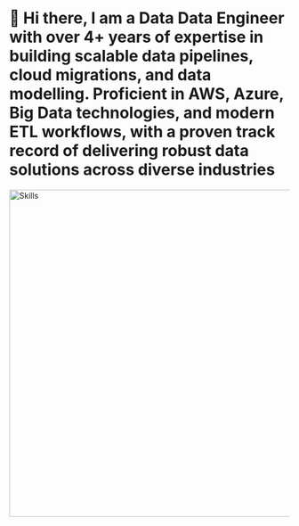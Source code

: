 ###  <h1> 👋 Hi there, I am a Data Data Engineer with over 4+ years of expertise in building scalable data pipelines, cloud migrations, and data modelling. Proficient in AWS, Azure, Big Data technologies, and modern ETL workflows, with a proven track record of delivering robust data solutions across diverse industries </h1>

<img width="587" alt="Skills" src="https://github.com/Varun54321/Varun54321/assets/114589776/2974176d-9f77-4740-a86a-6c58f34c71f0">



<!--
**Varun54321/Varun54321** is a ✨ _special_ ✨ repository because its `README.md` (this file) appears on your GitHub profile.

Here are some ideas to get you started:

- 🔭 I’m currently working on ...
- 🌱 I’m currently learning ...
- 👯 I’m looking to collaborate on ...
- 🤔 I’m looking for help with ...
- 💬 Ask me about ...
- 📫 How to reach me: ...
- 😄 Pronouns: ...
- ⚡ Fun fact: ...
-->

